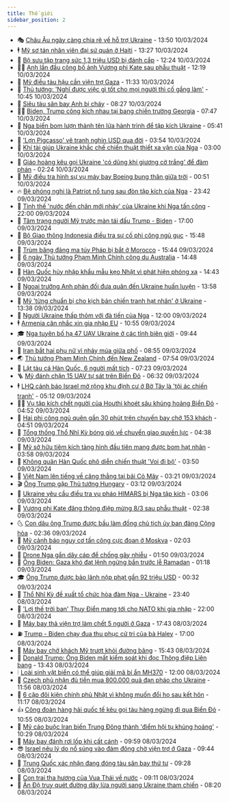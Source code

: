 ```yaml
---
title: Thế giới
sidebar_position: 2
---
```


<!-- vnexpress-the-gioi:START -->
- 🎭 [Châu Âu ngày càng chia rẽ về hỗ trợ Ukraine](https://vnexpress.net/chau-au-ngay-cang-chia-re-ve-ho-tro-ukraine-4718895.html) - 13:50 10/03/2024
- 🕴 [Mỹ sơ tán nhân viên đại sứ quán ở Haiti](https://vnexpress.net/my-so-tan-nhan-vien-dai-su-quan-o-haiti-4720646.html) - 13:27 10/03/2024
- 🤭 [Bộ sưu tập trang sức 1,3 triệu USD bị đánh cắp](https://vnexpress.net/bo-suu-tap-trang-suc-1-3-trieu-usd-bi-danh-cap-4720486.html) - 12:24 10/03/2024
- 🧑‍💻 [Anh lần đầu công bố ảnh Vương phi Kate sau phẫu thuật](https://vnexpress.net/anh-lan-dau-cong-bo-anh-vuong-phi-kate-sau-phau-thuat-4720641.html) - 12:19 10/03/2024
- 🦏 [Mỹ điều tàu hậu cần viện trợ Gaza](https://vnexpress.net/my-dieu-tau-hau-can-vien-tro-gaza-4720628.html) - 11:33 10/03/2024
- 🦒 [Thủ tướng: &#39;Nghĩ được việc gì tốt cho mọi người thì cố gắng làm&#39;](https://vnexpress.net/thu-tuong-nghi-duoc-viec-gi-tot-cho-moi-nguoi-thi-co-gang-lam-4720625.html) - 10:45 10/03/2024
- 🌈 [Siêu tàu sân bay Anh bị cháy](https://vnexpress.net/sieu-tau-san-bay-anh-bi-chay-4720594.html) - 08:27 10/03/2024
- 🧑‍🏫 [Biden, Trump công kích nhau tại bang chiến trường Georgia](https://vnexpress.net/biden-trump-cong-kich-nhau-tai-bang-chien-truong-georgia-4720588.html) - 07:47 10/03/2024
- 🐲 [Nga biến bom lượn thành tên lửa hành trình để tập kích Ukraine](https://vnexpress.net/nga-bien-bom-luon-thanh-ten-lua-hanh-trinh-de-tap-kich-ukraine-4720567.html) - 05:41 10/03/2024
- 🦒 [&#39;Lợn Pigcasso&#39; vẽ tranh nghìn USD qua đời](https://vnexpress.net/lon-pigcasso-ve-tranh-nghin-usd-qua-doi-4720555.html) - 03:54 10/03/2024
- 🐻 [Khí tài giúp Ukraine khắc chế chiến thuật thiết xa vận của Nga](https://vnexpress.net/khi-tai-giup-ukraine-khac-che-chien-thuat-thiet-xa-van-cua-nga-4718199.html) - 03:00 10/03/2024
- 🚀 [Giáo hoàng kêu gọi Ukraine &#39;có dũng khí giương cờ trắng&#39; để đàm phán](https://vnexpress.net/giao-hoang-keu-goi-ukraine-co-dung-khi-giuong-co-trang-de-dam-phan-4720512.html) - 02:24 10/03/2024
- 🥰 [Mỹ điều tra hình sự vụ máy bay Boeing bung thân giữa trời](https://vnexpress.net/my-dieu-tra-hinh-su-vu-may-bay-boeing-bung-than-giua-troi-4720507.html) - 00:51 10/03/2024
- 🔥 [Bệ phóng nghi là Patriot nổ tung sau đòn tập kích của Nga](https://vnexpress.net/be-phong-nghi-la-patriot-no-tung-sau-don-tap-kich-cua-nga-4720499.html) - 23:42 09/03/2024
- 🥳 [Tình thế &#39;nước đến chân mới nhảy&#39; của Ukraine khi Nga tấn công](https://vnexpress.net/tinh-the-nuoc-den-chan-moi-nhay-cua-ukraine-khi-nga-tan-cong-4719826.html) - 22:00 09/03/2024
- 💼 [Tâm trạng người Mỹ trước màn tái đấu Trump - Biden](https://vnexpress.net/tam-trang-nguoi-my-truoc-man-tai-dau-trump-biden-4719346.html) - 17:00 09/03/2024
- 🤡 [Bộ Giao thông Indonesia điều tra sự cố phi công ngủ gục](https://vnexpress.net/bo-giao-thong-indonesia-dieu-tra-su-co-phi-cong-ngu-guc-4720471.html) - 15:48 09/03/2024
- 🌁 [Trùm băng đảng ma túy Pháp bị bắt ở Morocco](https://vnexpress.net/trum-bang-dang-ma-tuy-phap-bi-bat-o-morocco-4720472.html) - 15:44 09/03/2024
- 🤩 [6 ngày Thủ tướng Phạm Minh Chính công du Australia](https://vnexpress.net/6-ngay-thu-tuong-pham-minh-chinh-cong-du-australia-4720255.html) - 14:48 09/03/2024
- 🎉 [Hàn Quốc hủy nhập khẩu mẫu kẹo Nhật vì phát hiện phóng xạ](https://vnexpress.net/han-quoc-huy-nhap-khau-mau-keo-nhat-vi-phat-hien-phong-xa-4720457.html) - 14:43 09/03/2024
- 🎉 [Ngoại trưởng Anh phản đối đưa quân đến Ukraine huấn luyện](https://vnexpress.net/ngoai-truong-anh-phan-doi-dua-quan-den-ukraine-huan-luyen-4720455.html) - 13:58 09/03/2024
- 🌁 [Mỹ &#39;từng chuẩn bị cho kịch bản chiến tranh hạt nhân&#39; ở Ukraine](https://vnexpress.net/my-tung-chuan-bi-cho-kich-ban-chien-tranh-hat-nhan-o-ukraine-4720437.html) - 13:38 09/03/2024
- 🌊 [Người Ukraine thấp thỏm với đà tiến của Nga](https://vnexpress.net/nguoi-ukraine-thap-thom-voi-da-tien-cua-nga-4718888.html) - 12:00 09/03/2024
- 🕴 [Armenia cân nhắc xin gia nhập EU](https://vnexpress.net/armenia-can-nhac-xin-gia-nhap-eu-4720428.html) - 10:55 09/03/2024
- 🎓 [Nga tuyên bố hạ 47 UAV Ukraine ở các tỉnh biên giới](https://vnexpress.net/nga-tuyen-bo-ha-47-uav-ukraine-o-cac-tinh-bien-gioi-4720409.html) - 09:44 09/03/2024
- 🦩 [Iran bắt hai phụ nữ vì nhảy múa giữa phố](https://vnexpress.net/iran-bat-hai-phu-nu-vi-nhay-mua-giua-pho-4720394.html) - 08:55 09/03/2024
- 🌏 [Thủ tướng Phạm Minh Chính đến New Zealand](https://vnexpress.net/thu-tuong-pham-minh-chinh-den-new-zealand-4720221.html) - 07:54 09/03/2024
- 🌋 [Lật tàu cá Hàn Quốc, 6 người mất tích](https://vnexpress.net/lat-tau-ca-han-quoc-6-nguoi-mat-tich-4720387.html) - 07:23 09/03/2024
- 🪜 [Mỹ đánh chặn 15 UAV tự sát trên Biển Đỏ](https://vnexpress.net/my-danh-chan-15-uav-tu-sat-tren-bien-do-4720371.html) - 06:32 09/03/2024
- 🕴 [LHQ cảnh báo Israel mở rộng khu định cư ở Bờ Tây là &#39;tội ác chiến tranh&#39;](https://vnexpress.net/lhq-canh-bao-israel-mo-rong-khu-dinh-cu-o-bo-tay-la-toi-ac-chien-tranh-4720286.html) - 05:12 09/03/2024
- 🧑‍🏫 [Vụ tập kích chết người của Houthi khoét sâu khủng hoảng Biển Đỏ](https://vnexpress.net/vu-tap-kich-chet-nguoi-cua-houthi-khoet-sau-khung-hoang-bien-do-4720280.html) - 04:52 09/03/2024
- 🌮 [Hai phi công ngủ quên gần 30 phút trên chuyến bay chở 153 khách](https://vnexpress.net/hai-phi-cong-ngu-quen-gan-30-phut-tren-chuyen-bay-cho-153-khach-4720323.html) - 04:51 09/03/2024
- 🚦 [Tổng thống Thổ Nhĩ Kỳ bóng gió về chuyển giao quyền lực](https://vnexpress.net/tong-thong-tho-nhi-ky-bong-gio-ve-chuyen-giao-quyen-luc-4720329.html) - 04:38 09/03/2024
- 💫 [Mỹ sở hữu tiêm kích tàng hình đầu tiên mang được bom hạt nhân](https://vnexpress.net/my-so-huu-tiem-kich-tang-hinh-dau-tien-mang-duoc-bom-hat-nhan-4720276.html) - 03:58 09/03/2024
- 🤡 [Không quân Hàn Quốc phô diễn chiến thuật &#39;Voi đi bộ&#39;](https://vnexpress.net/khong-quan-han-quoc-pho-dien-chien-thuat-voi-di-bo-4720261.html) - 03:50 09/03/2024
- 🦣 [Việt Nam lên tiếng về căng thẳng tại bãi Cỏ Mây](https://vnexpress.net/viet-nam-len-tieng-ve-cang-thang-tai-bai-co-may-4720298.html) - 03:21 09/03/2024
- 🎬 [Ông Trump gặp Thủ tướng Hungary](https://vnexpress.net/ong-trump-gap-thu-tuong-hungary-4720241.html) - 03:12 09/03/2024
- 🎉 [Ukraine yêu cầu điều tra vụ pháo HIMARS bị Nga tập kích](https://vnexpress.net/ukraine-yeu-cau-dieu-tra-vu-phao-himars-bi-nga-tap-kich-4720274.html) - 03:06 09/03/2024
- 🎡 [Vương phi Kate đăng thông điệp mừng 8/3 sau phẫu thuật](https://vnexpress.net/vuong-phi-kate-dang-thong-diep-mung-8-3-sau-phau-thuat-4720265.html) - 02:38 09/03/2024
- 🌜 [Con dâu ông Trump được bầu làm đồng chủ tịch ủy ban đảng Cộng hòa](https://vnexpress.net/con-dau-ong-trump-duoc-bau-lam-dong-chu-tich-uy-ban-dang-cong-hoa-4720285.html) - 02:36 09/03/2024
- 🎡 [Mỹ cảnh báo nguy cơ tấn công cực đoan ở Moskva](https://vnexpress.net/my-canh-bao-nguy-co-tan-cong-cuc-doan-o-moskva-4720256.html) - 02:03 09/03/2024
- 🤗 [Drone Nga gắn dây cáp để chống gây nhiễu](https://vnexpress.net/drone-nga-gan-day-cap-de-chong-gay-nhieu-4720158.html) - 01:50 09/03/2024
- 🦩 [Ông Biden: Gaza khó đạt lệnh ngừng bắn trước lễ Ramadan](https://vnexpress.net/ong-biden-gaza-kho-dat-lenh-ngung-ban-truoc-le-ramadan-4720222.html) - 01:18 09/03/2024
- 🎓 [Ông Trump được bảo lãnh nộp phạt gần 92 triệu USD](https://vnexpress.net/ong-trump-duoc-bao-lanh-nop-phat-gan-92-trieu-usd-4720228.html) - 00:32 09/03/2024
- 🌁 [Thổ Nhĩ Kỳ đề xuất tổ chức hòa đàm Nga - Ukraine](https://vnexpress.net/tho-nhi-ky-de-xuat-to-chuc-hoa-dam-nga-ukraine-4720223.html) - 23:40 08/03/2024
- 🤩 [&#39;Lợi thế trời ban&#39; Thụy Điển mang tới cho NATO khi gia nhập](https://vnexpress.net/loi-the-troi-ban-thuy-dien-mang-toi-cho-nato-khi-gia-nhap-4719859.html) - 22:00 08/03/2024
- 👹 [Máy bay thả viện trợ làm chết 5 người ở Gaza](https://vnexpress.net/may-bay-tha-vien-tro-lam-chet-5-nguoi-o-gaza-4720213.html) - 17:43 08/03/2024
- ⛽️ [Trump - Biden chạy đua thu phục cử tri của bà Haley](https://vnexpress.net/trump-biden-chay-dua-thu-phuc-cu-tri-cua-ba-haley-4719833.html) - 17:00 08/03/2024
- 🚀 [Máy bay chở khách Mỹ trượt khỏi đường băng](https://vnexpress.net/may-bay-cho-khach-my-truot-khoi-duong-bang-4720201.html) - 15:43 08/03/2024
- 🎡 [Donald Trump: Ông Biden mất kiểm soát khi đọc Thông điệp Liên bang](https://vnexpress.net/donald-trump-ong-biden-mat-kiem-soat-khi-doc-thong-diep-lien-bang-4720182.html) - 13:43 08/03/2024
- 🕯 [Loài sinh vật biển có thể giúp giải mã bí ẩn MH370](https://vnexpress.net/loai-sinh-vat-bien-co-the-giup-giai-ma-bi-an-mh370-4719857.html) - 12:00 08/03/2024
- 🐻 [Czech phủ nhận đủ tiền mua 800.000 quả đạn pháo cho Ukraine](https://vnexpress.net/czech-phu-nhan-du-tien-mua-800-000-qua-dan-phao-cho-ukraine-4720162.html) - 11:56 08/03/2024
- 🚦 [6 cặp đôi kiện chính phủ Nhật vì không muốn đổi họ sau kết hôn](https://vnexpress.net/6-cap-doi-kien-chinh-phu-nhat-vi-khong-muon-doi-ho-sau-ket-hon-4720060.html) - 11:17 08/03/2024
- 👍 [Công đoàn hàng hải quốc tế kêu gọi tàu hàng ngừng đi qua Biển Đỏ](https://vnexpress.net/cong-doan-hang-hai-quoc-te-keu-goi-tau-hang-ngung-di-qua-bien-do-4720123.html) - 10:55 08/03/2024
- 🚀 [Mỹ cáo buộc Iran biến Trung Đông thành &#39;điểm hội tụ khủng hoảng&#39;](https://vnexpress.net/my-cao-buoc-iran-bien-trung-dong-thanh-diem-hoi-tu-khung-hoang-4720126.html) - 10:29 08/03/2024
- 🌮 [Máy bay đánh rơi lốp khi cất cánh](https://vnexpress.net/may-bay-danh-roi-lop-khi-cat-canh-4720063.html) - 09:59 08/03/2024
- 😎 [Israel nêu lý do nổ súng vào đám đông chờ viện trợ ở Gaza](https://vnexpress.net/israel-neu-ly-do-no-sung-vao-dam-dong-cho-vien-tro-o-gaza-4720087.html) - 09:44 08/03/2024
- 🐲 [Trung Quốc xác nhận đang đóng tàu sân bay thứ tư](https://vnexpress.net/trung-quoc-xac-nhan-dang-dong-tau-san-bay-thu-tu-4720092.html) - 09:28 08/03/2024
- 💫 [Con trai tha hương của Vua Thái về nước](https://vnexpress.net/con-trai-tha-huong-cua-vua-thai-ve-nuoc-4720072.html) - 09:11 08/03/2024
- 👀 [Ấn Độ truy quét đường dây lừa người sang Ukraine tham chiến](https://vnexpress.net/an-do-truy-quet-duong-day-lua-nguoi-sang-ukraine-tham-chien-4720043.html) - 08:20 08/03/2024<!-- vnexpress-the-gioi:END -->